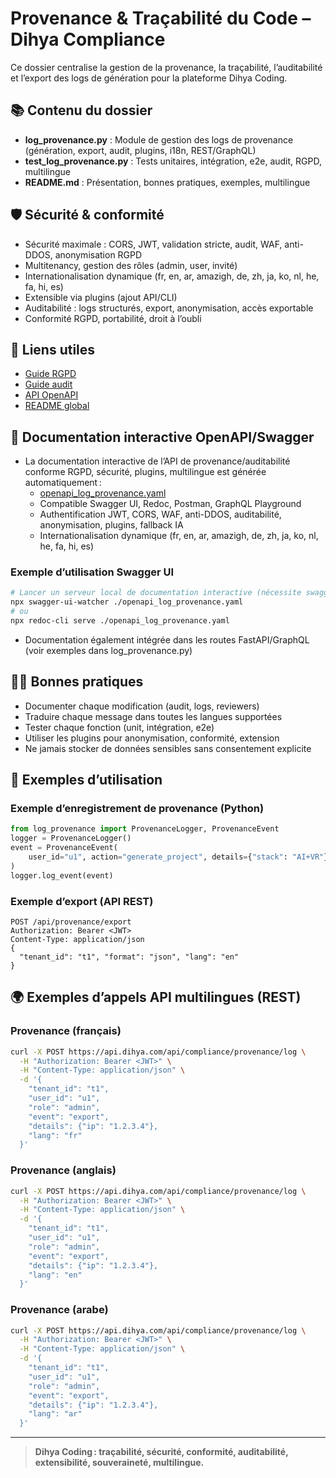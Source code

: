 # Provenance & Traçabilité du Code – Dihya Compliance

Ce dossier centralise la gestion de la provenance, la traçabilité, l’auditabilité et l’export des logs de génération pour la plateforme Dihya Coding.

## 📚 Contenu du dossier
- **log_provenance.py** : Module de gestion des logs de provenance (génération, export, audit, plugins, i18n, REST/GraphQL)
- **test_log_provenance.py** : Tests unitaires, intégration, e2e, audit, RGPD, multilingue
- **README.md** : Présentation, bonnes pratiques, exemples, multilingue

## 🛡️ Sécurité & conformité
- Sécurité maximale : CORS, JWT, validation stricte, audit, WAF, anti-DDOS, anonymisation RGPD
- Multitenancy, gestion des rôles (admin, user, invité)
- Internationalisation dynamique (fr, en, ar, amazigh, de, zh, ja, ko, nl, he, fa, hi, es)
- Extensible via plugins (ajout API/CLI)
- Auditabilité : logs structurés, export, anonymisation, accès exportable
- Conformité RGPD, portabilité, droit à l’oubli

## 🔗 Liens utiles
- [Guide RGPD](../../../LEGAL_COMPLIANCE_GUIDE.md)
- [Guide audit](../../../AUDIT_LOGGING_GUIDE.md)
- [API OpenAPI](../../../openapi.yaml)
- [README global](../../../README.md)

## 📖 Documentation interactive OpenAPI/Swagger

- La documentation interactive de l’API de provenance/auditabilité conforme RGPD, sécurité, plugins, multilingue est générée automatiquement :
  - [openapi_log_provenance.yaml](./openapi_log_provenance.yaml)
  - Compatible Swagger UI, Redoc, Postman, GraphQL Playground
  - Authentification JWT, CORS, WAF, anti-DDOS, auditabilité, anonymisation, plugins, fallback IA
  - Internationalisation dynamique (fr, en, ar, amazigh, de, zh, ja, ko, nl, he, fa, hi, es)

### Exemple d’utilisation Swagger UI

```bash
# Lancer un serveur local de documentation interactive (nécessite swagger-ui ou redoc-cli)
npx swagger-ui-watcher ./openapi_log_provenance.yaml
# ou
npx redoc-cli serve ./openapi_log_provenance.yaml
```

- Documentation également intégrée dans les routes FastAPI/GraphQL (voir exemples dans log_provenance.py)

## 🧑‍💻 Bonnes pratiques
- Documenter chaque modification (audit, logs, reviewers)
- Traduire chaque message dans toutes les langues supportées
- Tester chaque fonction (unit, intégration, e2e)
- Utiliser les plugins pour anonymisation, conformité, extension
- Ne jamais stocker de données sensibles sans consentement explicite

## 📝 Exemples d’utilisation

### Exemple d’enregistrement de provenance (Python)
```python
from log_provenance import ProvenanceLogger, ProvenanceEvent
logger = ProvenanceLogger()
event = ProvenanceEvent(
    user_id="u1", action="generate_project", details={"stack": "AI+VR"}, lang="fr"
)
logger.log_event(event)
```

### Exemple d’export (API REST)
```http
POST /api/provenance/export
Authorization: Bearer <JWT>
Content-Type: application/json
{
  "tenant_id": "t1", "format": "json", "lang": "en"
}
```

## 🌍 Exemples d’appels API multilingues (REST)

### Provenance (français)
```bash
curl -X POST https://api.dihya.com/api/compliance/provenance/log \
  -H "Authorization: Bearer <JWT>" \
  -H "Content-Type: application/json" \
  -d '{
    "tenant_id": "t1",
    "user_id": "u1",
    "role": "admin",
    "event": "export",
    "details": {"ip": "1.2.3.4"},
    "lang": "fr"
  }'
```

### Provenance (anglais)
```bash
curl -X POST https://api.dihya.com/api/compliance/provenance/log \
  -H "Authorization: Bearer <JWT>" \
  -H "Content-Type: application/json" \
  -d '{
    "tenant_id": "t1",
    "user_id": "u1",
    "role": "admin",
    "event": "export",
    "details": {"ip": "1.2.3.4"},
    "lang": "en"
  }'
```

### Provenance (arabe)
```bash
curl -X POST https://api.dihya.com/api/compliance/provenance/log \
  -H "Authorization: Bearer <JWT>" \
  -H "Content-Type: application/json" \
  -d '{
    "tenant_id": "t1",
    "user_id": "u1",
    "role": "admin",
    "event": "export",
    "details": {"ip": "1.2.3.4"},
    "lang": "ar"
  }'
```

---

> **Dihya Coding : traçabilité, sécurité, conformité, auditabilité, extensibilité, souveraineté, multilingue.**
